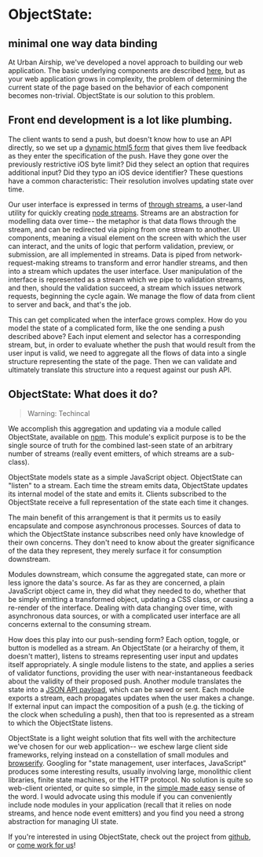 # ObjectState: 

## minimal one way data binding

At Urban Airship, we've developed a novel approach to building our web
application. The basic underlying components are described
[here][front-end-streams], but as your web application grows in complexity, the
problem of determining the current state of the page based on the behavior of
each component becomes non-trivial. ObjectState is our solution to this
problem.

## Front end development is a lot like plumbing.

The client wants to send a push, but doesn't know how to use an API directly,
so we set up a [dynamic html5 form][upw-docs] that gives them live feedback as
they enter the specification of the push. Have they gone over the previously
restrictive iOS byte limit? Did they select an option that requires additional
input? Did they typo an iOS device identifier?  These questions have a common
characteristic: Their resolution involves updating state over time.

Our user interface is expressed in terms of [through streams][through], a
user-land utility for quickly creating [node streams][substack-streams].
Streams are an abstraction for modelling data over time-- the metaphor is that
data flows through the stream, and can be redirected via piping from one stream
to another. UI components, meaning a visual element on the screen with which
the user can interact, and the units of logic that perform validation, preview,
or submission, are all implemented in streams.  Data is piped from
network-request-making streams to transform and error handler streams, and then
into a stream which updates the user interface. User manipulation of the
interface is represented as a stream which we pipe to validation streams, and
then, should the validation succeed, a stream which issues network requests,
beginning the cycle again. We manage the flow of data from client to server and
back, and that's the job.

This can get complicated when the interface grows complex. How do you model the
state of a complicated form, like the one sending a push described above? Each
input element and selector has a corresponding stream, but, in order to
evaluate whether the push that would result from the user input is valid, we
need to aggregate all the flows of data into a single structure representing
the state of the page. Then we can validate and ultimately translate this
structure into a request against our push API.

## ObjectState: What does it do?

> Warning: Techincal

We accomplish this aggregation and updating via a module called ObjectState,
available on [npm][npm-objectstate]. This module's explicit purpose is to be
the single source of truth for the combined last-seen state of an arbitrary
number of streams (really event emitters, of which streams are a sub-class). 

ObjectState models state as a simple JavaScript object. ObjectState
can "listen" to a stream. Each time the stream emits data, ObjectState updates
its internal model of the state and emits it.  Clients subscribed to the
ObjectState receive a full representation of the state each time it changes. 

The main benefit of this arrangement is that it permits us to easily
encapsulate and compose asynchronous processes. Sources of data to which the
ObjectState instance subscribes need only have knowledge of their own concerns.
They don't need to know about the greater significance of the data they
represent, they merely surface it for consumption downstream. 

Modules downstream, which consume the aggregated state, can more or less ignore
the data's source. As far as they are concerned, a plain JavaScript object came
in, they did what they needed to do, whether that be simply emitting a
transformed object, updating a CSS class, or causing a re-render of the
interface. Dealing with data changing over time, with asynchronous data
sources, or with a complicated user interface are all concerns external to the
consuming stream.

How does this play into our push-sending form? Each option, toggle, or button
is modelled as a stream. An ObjectState (or a heirarchy of them, it doesn't
matter), listens to streams representing user input and updates itself
appropriately. A single module listens to the state, and applies a series of
validator functions, providing the user with near-instantaneous feedback about
the validity of their proposed push. Another module translates the state into a
[JSON API payload][api], which can be saved or sent. Each module exports a
stream, each propagates updates when the user makes a change. If external input
can impact the composition of a push (e.g. the ticking of the clock when
scheduling a push), then that too is represented as a stream to which the
ObjectState listens.

ObjectState is a light weight solution that fits well with the architecture
we've chosen for our web application-- we eschew large client side frameworks,
relying instead on a constellation of small modules and
[browserify][browserify]. Googling for "state management, user interfaces,
JavaScript" produces some interesting results, usually involving large,
monolithic client libraries, finite state machines, or the HTTP protocol. No
solution is quite so web-client oriented, or quite so simple, in the [simple
made easy][simple-made-easy] sense of the word. I would advocate using this
module if you can conveniently include node modules in your application (recall
that it relies on node streams, and hence node event emitters) and you find 
you need a strong abstraction for managing UI state. 

If you're interested in using ObjectState, check out the project from 
[github][github-objectstate], or [come work for us][careers]!

[upw-docs]: http://docs.urbanairship.com/user-guide/message-composer.html#create-a-push-notification
[substack-philosophy]: http://substack.net/how_I_write_modules
[substack-streams]: https://github.com/substack/stream-handbook#classic-streams
[through]: https://github.com/dominictarr/through
[npm-objectstate]: https://www.npmjs.org/objectstate
[github-objectstate]: https://github.com/urbanairship/objectstate
[api]: http://docs.urbanairship.com/api/ua.html
[no-mvc-post]: http://www.code-experience.com/why-you-might-not-need-mvc-with-reactjs/
[simple-made-easy]: http://www.infoq.com/presentations/Simple-Made-Easy
[browserify]: http://browserify.org/
[careers]: http://urbanairship.com/careers
[front-end-streams]: http://words.jessekeane.me/front-end-streams/
